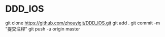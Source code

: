 # DDD_IOS
git clone https://github.com/zhouyigit/DDD_IOS.git
git add .
git commit -m "提交注释"
git push -u origin master

